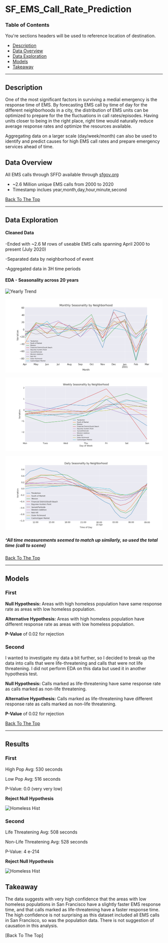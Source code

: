 # SF_EMS_Call_Rate_Prediction

### Table of Contents
You're sections headers will be used to reference location of destination.

- [Description](#description)
- [Data Overview](#data-overview)
- [Data Exploration](#data-exploration)
- [Models](#models)
- [Takeaway](#takeaway)

---

## Description

One of the most significant factors in surviving a medial emergency is the response time of EMS. By forecasting EMS call by time of day for the different neighborhoods in a city, the distribution of EMS units can be optimized to prepare for the the fluctuations in call rates/episodes. Having units closer to being in the right place, right time would naturally reduce average response rates and optimize the resources available.

Aggregating data on a larger scale (day/week/month) can also be used to identify and predict causes for high EMS call rates and prepare emergency services ahead of time.

## Data Overview

All EMS calls through SFFD available through [sfgov.org](https://data.sfgov.org/Public-Safety/Fire-Department-Calls-for-Service/nuek-vuh3)
 - ~2.6 Million unique EMS calls from 2000 to 2020
 - Timestamp inclues year,month,day,hour,minute,second
 


[Back To The Top](#read-me-template)

---

## Data Exploration

#### Cleaned Data
-Ended with ~2.6 M rows of useable EMS calls spanning April 2000 to present (July 2020)

-Separated data by neighborhood of event

-Aggregated data in 3H time periods

#### EDA - Seasonality across 20 years
![Yearly Trend](/Photos/Yearly_Neigh.png)

![Monthly Seasonality](/Photos/Monthly_Neigh.png)

![Weekly Seasonality](/Photos/Weekly_Neigh.png)

![Daily Seasonality](/Photos/Daily_Neigh.png)

##### ^All time measurements seemed to match up similarly, so used the total time (call to scene)

[Back To The Top](#read-me-template)

---

## Models
### First
**Null Hypothesis:** Areas with high homeless population have same response rate as areas with low homeless population.

**Alternative Hypothesis:** Areas with high homeless population have different response rate as areas with low homeless population.

**P-Value** of 0.02 for rejection

### Second
I wanted to investigate my data a bit further, so I decided to break up the data into calls that were life-threatening and calls that were not life threatening. I did not perform EDA on this data but used it in another hypothesis test.

**Null Hypothesis:** Calls marked as life-threatening have same response rate as calls marked as non-life threatening.

**Alternative Hypothesis:** Calls marked as life-threatening have different response rate as calls marked as non-life threatening.

**P-Value** of 0.02 for rejection


[Back To The Top](#read-me-template)

---

## Results
### First
High Pop Avg: 530 seconds

Low Pop Avg: 516 seconds

P-Value: 0.0 (very very low)

**Reject Null Hypothesis**

![Homeless Hist](/High_to_Low_Homeless_Hist.png)

### Second
Life Threatening Avg: 508 seconds

Non-Life Threatening Avg: 528 seconds

P-Value: 4 e-214

**Reject Null Hypothesis**

![Homeless Hist](/Life_Threat_to_Non_Hist.png)

## Takeaway
The data suggests with very high confidence that the areas with low homeless populations in San Francisco have a slightly faster EMS response time, and that calls marked as life-threatening have a faster response time. The high confidence is not surprising as this dataset included all EMS calls in San Francisco, so was the population data. There is not suggestion of causation in this analysis.

[Back To The Top]


